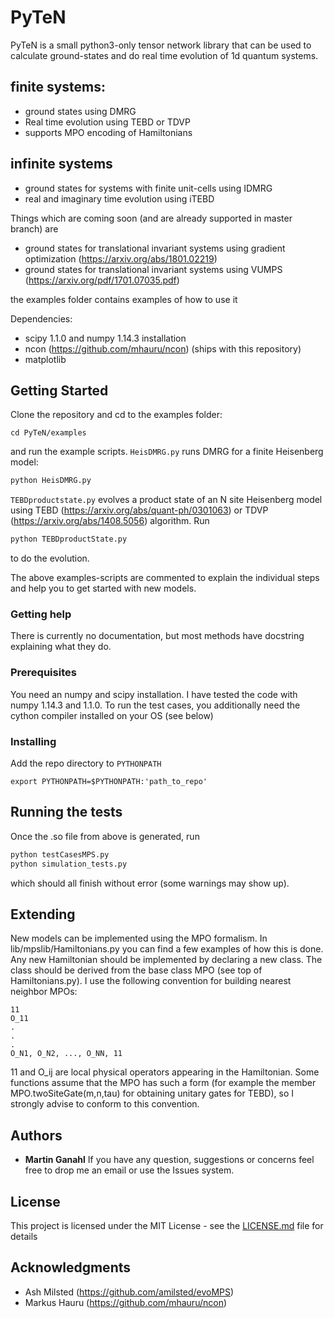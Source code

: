 
# PyTeN
PyTeN is a small python3-only tensor network library that can be used to calculate 
ground-states and do real time evolution of 1d quantum systems. 


## finite systems:

* ground states using DMRG
* Real time evolution using TEBD or TDVP
* supports MPO encoding of Hamiltonians

## infinite systems

* ground states for systems with finite unit-cells using IDMRG
* real and imaginary time evolution using iTEBD

Things which are coming soon (and are already supported in master branch) are

* ground states for translational invariant systems using gradient optimization (https://arxiv.org/abs/1801.02219)
* ground states for translational invariant systems using VUMPS (https://arxiv.org/pdf/1701.07035.pdf) 


the examples folder contains examples of how to use it

Dependencies:

* scipy 1.1.0 and numpy 1.14.3 installation
* ncon (https://github.com/mhauru/ncon) (ships with this repository)
* matplotlib

## Getting Started
Clone the repository and cd to the examples folder:

```
cd PyTeN/examples
```
and run the example scripts. 
`HeisDMRG.py` runs DMRG for a finite Heisenberg model:
```python
python HeisDMRG.py
```
`TEBDproductstate.py` evolves a product state of an N site Heisenberg model using TEBD
(https://arxiv.org/abs/quant-ph/0301063) or TDVP (https://arxiv.org/abs/1408.5056) algorithm. Run 
```python
python TEBDproductState.py
```
to do the evolution.

The above examples-scripts are commented to explain the individual steps and help you to get started with new models.
### Getting help
There is currently no documentation, but most methods have docstring explaining what they do.

### Prerequisites

You need an numpy and scipy installation. I have tested the code with numpy 1.14.3 and 1.1.0.
To run the test cases, you additionally need the cython compiler installed on your OS (see below)

### Installing
Add the repo directory to `PYTHONPATH`
```
export PYTHONPATH=$PYTHONPATH:'path_to_repo'
```

## Running the tests
Once the .so file from above is generated, run
```python
python testCasesMPS.py
python simulation_tests.py

```
which should all finish without error (some warnings may show up).

## Extending
New models can be implemented using the MPO formalism. In lib/mpslib/Hamiltonians.py you can find a few examples of how
this is done. Any new Hamiltonian should be implemented by declaring a new class. The class should be derived from the
base class MPO (see top of Hamiltonians.py). I use the following convention for building nearest neighbor MPOs:
```
11
O_11
.
.
.
O_N1, O_N2, ..., O_NN, 11
```
11 and O_ij are local physical operators appearing in the Hamiltonian. Some functions assume that the MPO has such a form (for example the member MPO.twoSiteGate(m,n,tau) for obtaining unitary gates for TEBD), so I strongly advise to conform to this convention.

## Authors

* **Martin Ganahl** 
If you have any question, suggestions or concerns feel free to drop me an email or use the Issues system.

## License

This project is licensed under the MIT License - see the [LICENSE.md](LICENSE.md) file for details

## Acknowledgments

* Ash Milsted (https://github.com/amilsted/evoMPS)
* Markus Hauru (https://github.com/mhauru/ncon)

